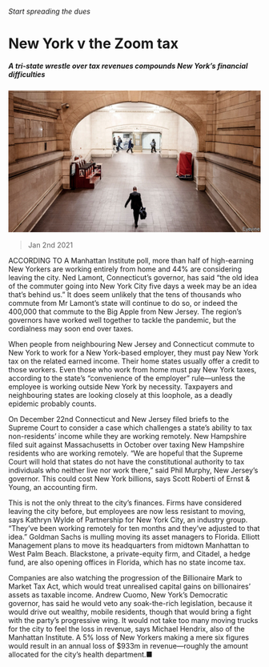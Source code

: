 ###### Start spreading the dues

# New York v the Zoom tax 

##### A tri-state wrestle over tax revenues compounds New York’s financial difficulties 

![image](images/20210102_USP004_0.jpg) 

> Jan 2nd 2021 


ACCORDING TO A Manhattan Institute poll, more than half of high-earning New Yorkers are working entirely from home and 44% are considering leaving the city. Ned Lamont, Connecticut’s governor, has said “the old idea of the commuter going into New York City five days a week may be an idea that’s behind us.” It does seem unlikely that the tens of thousands who commute from Mr Lamont’s state will continue to do so, or indeed the 400,000 that commute to the Big Apple from New Jersey. The region’s governors have worked well together to tackle the pandemic, but the cordialness may soon end over taxes.


When people from neighbouring New Jersey and Connecticut commute to New York to work for a New York-based employer, they must pay New York tax on the related earned income. Their home states usually offer a credit to those workers. Even those who work from home must pay New York taxes, according to the state’s “convenience of the employer” rule—unless the employee is working outside New York by necessity. Taxpayers and neighbouring states are looking closely at this loophole, as a deadly epidemic probably counts.



On December 22nd Connecticut and New Jersey filed briefs to the Supreme Court to consider a case which challenges a state’s ability to tax non-residents’ income while they are working remotely. New Hampshire filed suit against Massachusetts in October over taxing New Hampshire residents who are working remotely. “We are hopeful that the Supreme Court will hold that states do not have the constitutional authority to tax individuals who neither live nor work there,” said Phil Murphy, New Jersey’s governor. This could cost New York billions, says Scott Roberti of Ernst &amp; Young, an accounting firm.


This is not the only threat to the city’s finances. Firms have considered leaving the city before, but employees are now less resistant to moving, says Kathryn Wylde of Partnership for New York City, an industry group. “They’ve been working remotely for ten months and they’ve adjusted to that idea.” Goldman Sachs is mulling moving its asset managers to Florida. Elliott Management plans to move its headquarters from midtown Manhattan to West Palm Beach. Blackstone, a private-equity firm, and Citadel, a hedge fund, are also opening offices in Florida, which has no state income tax.


Companies are also watching the progression of the Billionaire Mark to Market Tax Act, which would treat unrealised capital gains on billionaires’ assets as taxable income. Andrew Cuomo, New York’s Democratic governor, has said he would veto any soak-the-rich legislation, because it would drive out wealthy, mobile residents, though that would bring a fight with the party’s progressive wing. It would not take too many moving trucks for the city to feel the loss in revenue, says Michael Hendrix, also of the Manhattan Institute. A 5% loss of New Yorkers making a mere six figures would result in an annual loss of $933m in revenue—roughly the amount allocated for the city’s health department.■


